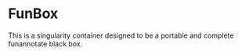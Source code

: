 # FunBox
This is a singularity container designed to be a portable and complete funannotate black box.
